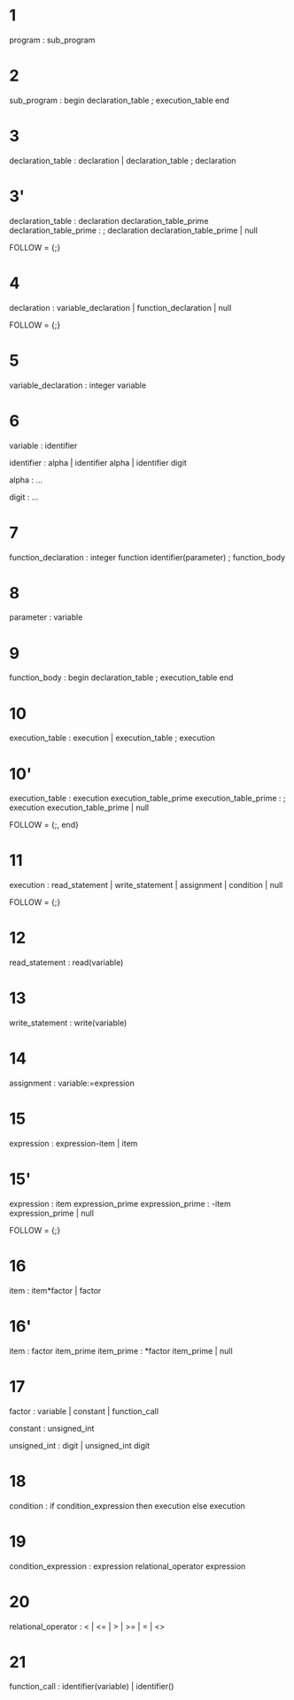 
# 1 
program : sub_program

# 2
sub_program : begin declaration_table ; execution_table end

# 3
declaration_table : declaration
                | declaration_table ; declaration

# 3'
declaration_table : declaration declaration_table_prime
declaration_table_prime : ; declaration declaration_table_prime
                        | null

FOLLOW = {;}

# 4
declaration : variable_declaration
            | function_declaration
            | null

FOLLOW = {;}

# 5
variable_declaration : integer variable

# 6
variable : identifier

identifier : alpha
            | identifier alpha
            | identifier digit
        
alpha : ...

digit : ...

# 7
function_declaration : integer function identifier(parameter) ; function_body

# 8
parameter : variable

# 9
function_body : begin declaration_table ; execution_table end

# 10
execution_table : execution
                | execution_table ; execution

# 10'
execution_table : execution execution_table_prime
execution_table_prime : ; execution execution_table_prime
                        | null

FOLLOW = {;, end}

# 11
execution : read_statement
            | write_statement
            | assignment
            | condition
            | null

FOLLOW = {;}

# 12
read_statement : read(variable)

# 13
write_statement : write(variable)

# 14
assignment : variable:=expression

# 15
expression : expression-item
            | item

# 15'
expression : item expression_prime
expression_prime : -item expression_prime | null

FOLLOW = {;}

# 16
item : item*factor
        | factor

# 16'
item : factor item_prime
item_prime : *factor item_prime
                | null


# 17
factor : variable
        | constant
        | function_call

constant : unsigned_int

unsigned_int : digit
                | unsigned_int digit

# 18
condition : if condition_expression then execution else execution

# 19
condition_expression : expression relational_operator expression

# 20
relational_operator : <
                    | <=
                    | >
                    | >=
                    | =
                    | <>

# 21
function_call : identifier(variable)
                | identifier()